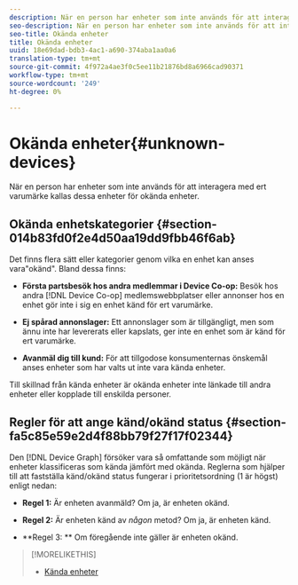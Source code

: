 ```yaml
---
description: När en person har enheter som inte används för att interagera med ert varumärke kallas dessa enheter för okända enheter.
seo-description: När en person har enheter som inte används för att interagera med ert varumärke kallas dessa enheter för okända enheter.
seo-title: Okända enheter
title: Okända enheter
uuid: 18e69dad-bdb3-4ac1-a690-374aba1aa0a6
translation-type: tm+mt
source-git-commit: 4f972a4ae3f0c5ee11b21876bd8a6966cad90371
workflow-type: tm+mt
source-wordcount: '249'
ht-degree: 0%

---
```



# Okända enheter{#unknown-devices}

När en person har enheter som inte används för att interagera med ert varumärke kallas dessa enheter för okända enheter.

## Okända enhetskategorier {#section-014b83fd0f2e4d50aa19dd9fbb46f6ab}

Det finns flera sätt eller kategorier genom vilka en enhet kan anses vara&quot;okänd&quot;. Bland dessa finns:

* **Första partsbesök hos andra medlemmar i Device Co-op:** Besök hos andra [!DNL Device Co-op] medlemswebbplatser eller annonser hos en enhet gör inte i sig en enhet känd för ert varumärke.

* **Ej spårad annonslager:** Ett annonslager som är tillgängligt, men som ännu inte har levererats eller kapslats, ger inte en enhet som är känd för ert varumärke.
* **Avanmäl dig till kund:** För att tillgodose konsumenternas önskemål anses enheter som har valts ut inte vara kända enheter.

Till skillnad från kända enheter är okända enheter inte länkade till andra enheter eller kopplade till enskilda personer.

## Regler för att ange känd/okänd status {#section-fa5c85e59e2d4f88bb79f27f17f02344}

Den [!DNL Device Graph] försöker vara så omfattande som möjligt när enheter klassificeras som kända jämfört med okända. Reglerna som hjälper till att fastställa känd/okänd status fungerar i prioritetsordning (1 är högst) enligt nedan:

* **Regel 1:** Är enheten avanmäld? Om ja, är enheten okänd.
* **Regel 2:** Är enheten känd av *någon* metod? Om ja, är enheten känd.

* **Regel 3: ** Om föregående inte gäller är enheten okänd.

>[!MORELIKETHIS]
>
>* [Kända enheter](../processes/known-device.md#concept-8e87c276819a48bfac5cef10b45216d1)

